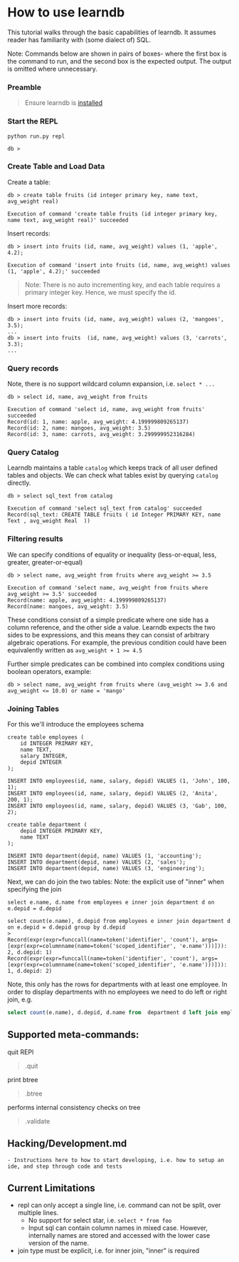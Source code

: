 # How to use learndb

This tutorial walks through the basic capabilities of learndb. 
It assumes reader has familiarity with (some dialect of) SQL.

Note: Commands below are shown in pairs of boxes- where the first box is the command to run,
and the second box is the expected output. The output is omitted where unnecessary.


### Preamble

> Ensure learndb is [installed](../README.md)


### Start the REPL

```
python run.py repl
```
```
db >
```

### Create Table and Load Data

Create a table:

```
db > create table fruits (id integer primary key, name text, avg_weight real)
```
```
Execution of command 'create table fruits (id integer primary key, name text, avg_weight real)' succeeded
```
Insert records:
```
db > insert into fruits (id, name, avg_weight) values (1, 'apple', 4.2);
```
```
Execution of command 'insert into fruits (id, name, avg_weight) values (1, 'apple', 4.2);' succeeded
```

> Note: There is no auto incrementing key, and each table requires a primary integer key. Hence, we must specify the id.

Insert more records:
```
db > insert into fruits (id, name, avg_weight) values (2, 'mangoes', 3.5);
...
db > insert into fruits  (id, name, avg_weight) values (3, 'carrots', 3.3);
...
```

### Query records
Note, there is no support wildcard column expansion, i.e. `select * ...`
```
db > select id, name, avg_weight from fruits
```
```
Execution of command 'select id, name, avg_weight from fruits' succeeded
Record(id: 1, name: apple, avg_weight: 4.199999809265137)
Record(id: 2, name: mangoes, avg_weight: 3.5)
Record(id: 3, name: carrots, avg_weight: 3.299999952316284)
```
### Query Catalog

Learndb maintains a table `catalog` which keeps track of all user defined tables and objects.
We can check what tables exist by querying `catalog` directly.

```
db > select sql_text from catalog
```
```
Execution of command 'select sql_text from catalog' succeeded
Record(sql_text: CREATE TABLE fruits ( id Integer PRIMARY KEY, name Text , avg_weight Real  ))
```

### Filtering results

We can specify conditions of equality or inequality (less-or-equal, less, greater, greater-or-equal)

```
db > select name, avg_weight from fruits where avg_weight >= 3.5
```
```
Execution of command 'select name, avg_weight from fruits where avg_weight >= 3.5' succeeded
Record(name: apple, avg_weight: 4.199999809265137)
Record(name: mangoes, avg_weight: 3.5)
```
These conditions consist of a simple predicate where one side has a column reference, and the other side a value.
Learndb expects the two sides to be expressions, and this means they can consist of arbitrary algebraic operations.
For example, the previous condition could have been equivalently written as  `avg_weight + 1 >= 4.5`

Further simple predicates can be combined into complex conditions using boolean operators, example:
```
db > select name, avg_weight from fruits where (avg_weight >= 3.6 and avg_weight <= 10.0) or name = 'mango' 
```

### Joining Tables

For this we'll introduce the employees schema
```
create table employees (
    id INTEGER PRIMARY KEY,
    name TEXT,
    salary INTEGER,
    depid INTEGER
);

INSERT INTO employees(id, name, salary, depid) VALUES (1, 'John', 100, 1);
INSERT INTO employees(id, name, salary, depid) VALUES (2, 'Anita', 200, 1);
INSERT INTO employees(id, name, salary, depid) VALUES (3, 'Gab', 100, 2);

create table department (
    depid INTEGER PRIMARY KEY,
    name TEXT
);

INSERT INTO department(depid, name) VALUES (1, 'accounting');
INSERT INTO department(depid, name) VALUES (2, 'sales');
INSERT INTO department(depid, name) VALUES (3, 'engineering');
```

Next, we can do join the two tables:
Note: the explicit use of "inner" when specifying the join
```
select e.name, d.name from employees e inner join department d on e.depid = d.depid

select count(e.name), d.depid from employees e inner join department d on e.depid = d.depid group by d.depid
>
Record(expr(expr=funccall(name=token('identifier', 'count'), args=[expr(expr=columnname(name=token('scoped_identifier', 'e.name')))])): 2, d.depid: 1)
Record(expr(expr=funccall(name=token('identifier', 'count'), args=[expr(expr=columnname(name=token('scoped_identifier', 'e.name')))])): 1, d.depid: 2)
```
Note, this only has the rows for departments with at least one employee.
In order to display departments with no employees we need to do left or right join, e.g.
```sql
select count(e.name), d.depid, d.name from  department d left join employees e on e.depid = d.depid group by d.depid, d.name
```




## Supported meta-commands:
quit REPl
> .quit

print btree
> .btree

performs internal consistency checks on tree
> .validate



## Hacking/Development.md
    - Instructions here to how to start developing, i.e. how to setup an ide, and step through code and tests

## Current Limitations
- repl can only accept a single line, i.e. command can not be split, over multiple lines.
  - No support for select star, i.e. `select * from foo`
  - Input sql can contain column names in mixed case. However, internally names are stored and accessed with the lower case version of the name.
- join type must be explicit, i.e. for inner join, "inner" is required